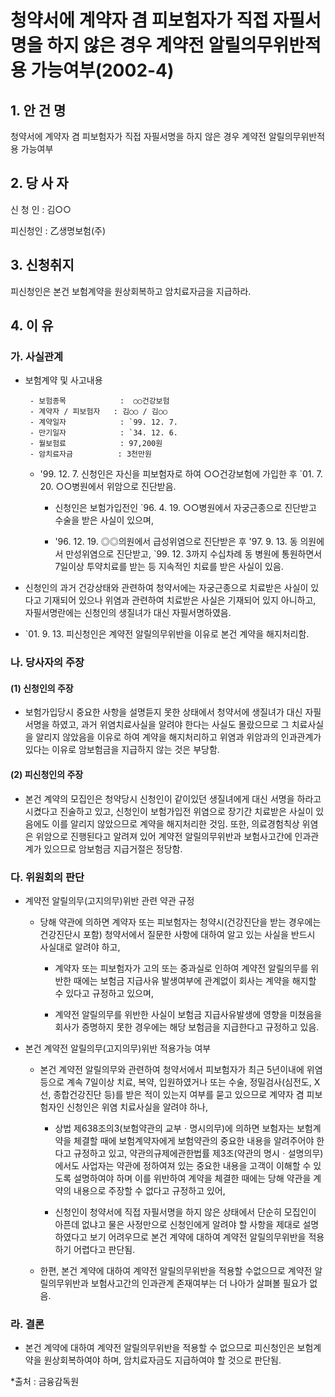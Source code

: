 # 청약서에 계약자 겸 피보험자가 직접 자필서명을 하지 않은 경우 계약전 알릴의무위반적용 가능여부(2002-4)


## 1. 안 건 명
청약서에 계약자 겸 피보험자가 직접 자필서명을 하지 않은 경우 계약전 알릴의무위반적용 가능여부

## 2. 당 사 자

신 청 인 : 김○○

피신청인 : 乙생명보험(주) 


## 3. 신청취지

피신청인은 본건 보험계약을 원상회복하고 암치료자금을 지급하라.


## 4. 이   유

### 가. 사실관계

* 보험계약 및 사고내용
        
       - 보험종목            :  ○○건강보험
       - 계약자 / 피보험자   : 김○○ / 김○○
       - 계약일자            : `99. 12. 7.
       - 만기일자            : `34. 12. 6.
       - 월보험료            : 97,200원
       - 암치료자금          : 3천만원

  * '99. 12. 7. 신청인은 자신을 피보험자로 하여 ○○건강보험에 가입한 후 `01. 7. 20. ○○병원에서 위암으로 진단받음. 

    - 신청인은 보험가입전인 `96. 4. 19. ○○병원에서 자궁근종으로 진단받고 수술을 받은 사실이 있으며,

    - '96. 12. 19. ◎◎의원에서 급성위염으로 진단받은 후 '97. 9. 13. 동 의원에서 만성위염으로 진단받고, `99. 12. 3까지 수십차례 동 병원에 통원하면서 7일이상 투약치료를 받는 등 지속적인 치료를 받은 사실이 있음.

 * 신청인의 과거 건강상태와 관련하여 청약서에는 자궁근종으로 치료받은 사실이 있다고 기재되어 있으나 위염과 관련하여 치료받은 사실은 기재되어 있지 아니하고, 자필서명란에는 신청인의 생질녀가 대신 자필서명하였음.

 * `01. 9. 13. 피신청인은 계약전 알릴의무위반을 이유로 본건 계약을 해지처리함.

### 나. 당사자의 주장

#### (1) 신청인의 주장

 * 보험가입당시 중요한 사항을 설명듣지 못한 상태에서 청약서에 생질녀가 대신 자필서명을 하였고, 과거 위염치료사실을 알려야 한다는 사실도 몰랐으므로 그 치료사실을 알리지 않았음을 이유로 하여 계약을 해지처리하고 위염과 위암과의 인과관계가 있다는 이유로 암보험금을 지급하지 않는 것은 부당함.

#### (2) 피신청인의 주장

 * 본건 계약의 모집인은 청약당시 신청인이 같이있던 생질녀에게 대신 서명을 하라고 시켰다고 진술하고 있고, 신청인이 보험가입전 위염으로 장기간 치료받은 사실이 있음에도 이를 알리지 않았으므로 계약을 해지처리한 것임. 또한, 의료경험칙상 위염은 위암으로 진행된다고 알려져 있어 계약전 알릴의무위반과 보험사고간에 인과관계가 있으므로 암보험금 지급거절은 정당함.

### 다. 위원회의 판단

* 계약전 알릴의무(고지의무)위반 관련 약관 규정

  * 당해 약관에 의하면 계약자 또는 피보험자는 청약시(건강진단을 받는 경우에는 건강진단시 포함) 청약서에서 질문한 사항에 대하여 알고 있는 사실을 반드시 사실대로 알려야 하고, 

       - 계약자 또는 피보험자가 고의 또는 중과실로 인하여 계약전 알릴의무를 위반한 때에는 보험금 지급사유 발생여부에 관계없이 회사는 계약을 해지할 수 있다고 규정하고 있으며,

       - 계약전 알릴의무를 위반한 사실이 보험금 지급사유발생에 영향을 미쳤음을 회사가 증명하지 못한 경우에는 해당 보험금을 지급한다고 규정하고 있음.

* 본건 계약전 알릴의무(고지의무)위반 적용가능 여부

  * 본건 계약전 알릴의무와 관련하여 청약서에서 피보험자가 최근 5년이내에 위염 등으로 계속 7일이상 치료, 복약, 입원하였거나 또는 수술, 정밀검사(심전도, X선, 종합건강진단 등)를 받은 적이 있는지 여부를 묻고 있으므로 계약자 겸 피보험자인 신청인은 위염 치료사실을 알려야 하나, 

    - 상법 제638조의3(보험약관의 교부ㆍ명시의무)에 의하면  보험자는 보험계약을 체결할 때에 보험계약자에게 보험약관의 중요한 내용을 알려주어야 한다고 규정하고 있고, 약관의규제에관한법률 제3조(약관의 명시ㆍ설명의무)에서도 사업자는 약관에 정하여져 있는 중요한 내용을 고객이 이해할 수 있도록 설명하여야 하며 이를 위반하여 계약을 체결한 때에는 당해 약관을 계약의 내용으로 주장할 수 없다고 규정하고 있어, 

    - 신청인이 청약서에 직접 자필서명을 하지 않은 상태에서 단순히 모집인이 아픈데 없냐고 물은 사정만으로 신청인에게 알려야 할 사항을 제대로 설명하였다고 보기 어려우므로 본건 계약에 대하여 계약전 알릴의무위반을 적용하기 어렵다고 판단됨.


  * 한편, 본건 계약에 대하여 계약전 알릴의무위반을 적용할 수없으므로 계약전 알릴의무위반과 보험사고간의 인과관계 존재여부는 더 나아가 살펴볼 필요가 없음.

### 라. 결론

* 본건 계약에 대하여 계약전 알릴의무위반을 적용할 수 없으므로 피신청인은 보험계약을 원상회복하여야 하며,   암치료자금도 지급하여야 할 것으로 판단됨.

*출처 : 금융감독원
